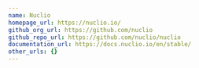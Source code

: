 ```yaml
---
name: Nuclio
homepage_url: https://nuclio.io/
github_org_url: https://github.com/nuclio
github_repo_url: https://github.com/nuclio/nuclio
documentation_url: https://docs.nuclio.io/en/stable/
other_urls: {}
---
```


